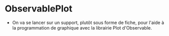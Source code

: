 # ObservablePlot

* On va se lancer sur un support, plutôt sous forme de fiche, pour l'aide à la programmation de graphique avec la librairie Plot d'Observable.
